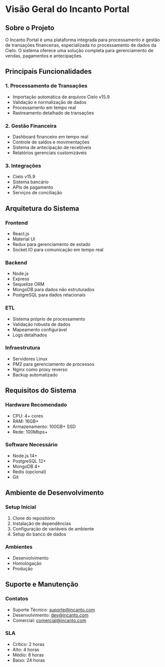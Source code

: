 # Visão Geral do Incanto Portal

## Sobre o Projeto

O Incanto Portal é uma plataforma integrada para processamento e gestão de transações financeiras, especializada no processamento de dados da Cielo. O sistema oferece uma solução completa para gerenciamento de vendas, pagamentos e antecipações.

## Principais Funcionalidades

### 1. Processamento de Transações
- Importação automática de arquivos Cielo v15.9
- Validação e normalização de dados
- Processamento em tempo real
- Rastreamento detalhado de transações

### 2. Gestão Financeira
- Dashboard financeiro em tempo real
- Controle de saldos e movimentações
- Sistema de antecipação de recebíveis
- Relatórios gerenciais customizáveis

### 3. Integrações
- Cielo v15.9
- Sistema bancário
- APIs de pagamento
- Serviços de conciliação

## Arquitetura do Sistema

### Frontend
- React.js
- Material UI
- Redux para gerenciamento de estado
- Socket.IO para comunicação em tempo real

### Backend
- Node.js
- Express
- Sequelize ORM
- MongoDB para dados não estruturados
- PostgreSQL para dados relacionais

### ETL
- Sistema próprio de processamento
- Validação robusta de dados
- Mapeamento configurável
- Logs detalhados

### Infraestrutura
- Servidores Linux
- PM2 para gerenciamento de processos
- Nginx como proxy reverso
- Backup automatizado

## Requisitos do Sistema

### Hardware Recomendado
- CPU: 4+ cores
- RAM: 16GB+
- Armazenamento: 100GB+ SSD
- Rede: 100Mbps+

### Software Necessário
- Node.js 14+
- PostgreSQL 12+
- MongoDB 4+
- Redis (opcional)
- Git

## Ambiente de Desenvolvimento

### Setup Inicial
1. Clone do repositório
2. Instalação de dependências
3. Configuração de variáveis de ambiente
4. Setup do banco de dados

### Ambientes
- Desenvolvimento
- Homologação
- Produção

## Suporte e Manutenção

### Contatos
- Suporte Técnico: suporte@incanto.com
- Desenvolvimento: dev@incanto.com
- Comercial: comercial@incanto.com

### SLA
- Crítico: 2 horas
- Alto: 4 horas
- Médio: 8 horas
- Baixo: 24 horas
